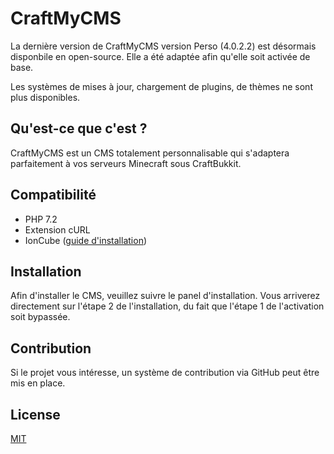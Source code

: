 # CraftMyCMS

La dernière version de CraftMyCMS version Perso (4.0.2.2) est désormais disponbile en open-source. Elle a été adaptée afin qu'elle soit activée de base.

Les systèmes de mises à jour, chargement de plugins, de thèmes ne sont plus disponibles.

## Qu'est-ce que c'est ?

CraftMyCMS est un CMS totalement personnalisable qui s'adaptera parfaitement à vos serveurs Minecraft sous CraftBukkit.

## Compatibilité

- PHP 7.2
- Extension cURL
- IonCube ([guide d'installation](https://www.myprogrammingtutorials.com/install-ioncube-loader-localhost.htm))

## Installation

Afin d'installer le CMS, veuillez suivre le panel d'installation. Vous arriverez directement sur l'étape 2 de l'installation, du fait que l'étape 1 de l'activation soit bypassée.

## Contribution
Si le projet vous intéresse, un système de contribution via GitHub peut être mis en place.

## License
[MIT](https://choosealicense.com/licenses/mit/)
